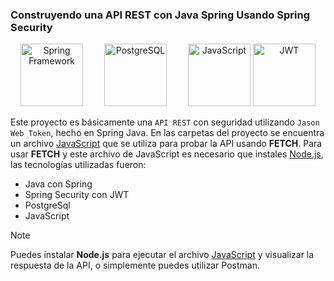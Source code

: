 ### Construyendo una API REST con Java Spring Usando Spring Security

<div style="text-align:center">
    <img src="[ruta/a/spring-logo.png](https://upload.wikimedia.org/wikipedia/commons/4/44/Spring_Framework_Logo_2018.svg)" alt="Spring Framework" width="100" height="100" style="margin-right: 30px">
    <img src="[ruta/a/postgres-logo.png](https://upload.wikimedia.org/wikipedia/commons/2/29/Postgresql_elephant.svg)" alt="PostgreSQL" width="100" height="100" style="margin-right: 30px">
    <img src="![imagen](https://user-images.githubusercontent.com/74254687/236692714-d73a9823-a6c2-44df-aa4d-8910ea5be2aa.png)" alt="JavaScript" width="100" height="100">
 <img src="https://seeklogo.com/images/J/jwt-io-json-web-token-logo-40E02494CD-seeklogo.com.png" alt="JWT" width="100" height="100">
</div>


Este proyecto es básicamente una `API REST` con seguridad utilizando `Jason Web Token`, hecho en Spring Java. En las carpetas del proyecto se encuentra un archivo [JavaScript](https://github.com/Mr-Machine98/JWT-SPRING-JAVA-API-REST/blob/main/src/main/resources/templates/js/TestJsApiRest.js) que se utiliza para probar la API usando **FETCH**. Para usar **FETCH** y este archivo de JavaScript es necesario que instales [Node.js](https://nodejs.org/es), las tecnologías utilizadas fueron:

- Java con Spring
- Spring Security con JWT
- PostgreSql
- JavaScript

> [!NOTE]
>
>Puedes instalar **Node.js** para ejecutar el archivo [JavaScript](https://github.com/Mr-Machine98/JWT-SPRING-JAVA-API-REST/blob/main/src/main/resources/templates/js/TestJsApiRest.js) y visualizar la respuesta de la API, o simplemente puedes utilizar Postman.
 
